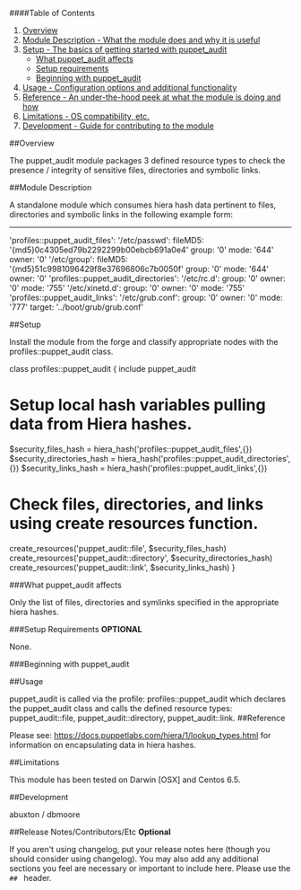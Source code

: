 ####Table of Contents

1. [Overview](#overview)
2. [Module Description - What the module does and why it is useful](#module-description)
3. [Setup - The basics of getting started with puppet_audit](#setup)
    * [What puppet_audit affects](#what-puppet_audit-affects)
    * [Setup requirements](#setup-requirements)
    * [Beginning with puppet_audit](#beginning-with-puppet_audit)
4. [Usage - Configuration options and additional functionality](#usage)
5. [Reference - An under-the-hood peek at what the module is doing and how](#reference)
5. [Limitations - OS compatibility, etc.](#limitations)
6. [Development - Guide for contributing to the module](#development)

##Overview

The puppet_audit module packages 3 defined resource types to check the presence / integrity of sensitive files, directories and symbolic links.

##Module Description

A standalone module which consumes hiera hash data pertinent to files, directories and symbolic links in the following example form:

---
'profiles::puppet_audit_files':
  '/etc/passwd':
    fileMD5: '{md5}0c4305ed79b2292299b00ebcb691a0e4'
    group: '0'
    mode: '644'
    owner: '0'
  '/etc/group':
    fileMD5: '{md5}51c9981096429f8e37696806c7b0050f'
    group: '0'
    mode: '644'
    owner: '0'
'profiles::puppet_audit_directories':
  '/etc/rc.d':
    group: '0'
    owner: '0'
    mode: '755'
  '/etc/xinetd.d':
    group: '0'
    owner: '0'
    mode: '755'
'profiles::puppet_audit_links':
  '/etc/grub.conf':
    group: '0'
    owner: '0'
    mode: '777'
    target: '../boot/grub/grub.conf'

##Setup

 Install the module from the forge and classify appropriate nodes with the profiles::puppet_audit class.

 class profiles::puppet_audit {
   include puppet_audit

  # Setup local hash variables pulling data from Hiera hashes.
   $security_files_hash = hiera_hash('profiles::puppet_audit_files',{})
   $security_directories_hash = hiera_hash('profiles::puppet_audit_directories',{})
   $security_links_hash = hiera_hash('profiles::puppet_audit_links',{})
  
  # Check files, directories, and links using create resources function.
  
   create_resources('puppet_audit::file', $security_files_hash)
   create_resources('puppet_audit::directory', $security_directories_hash)
   create_resources('puppet_audit::link', $security_links_hash)
  } 

###What puppet_audit affects

 Only the list of files, directories and symlinks specified in the appropriate hiera hashes.

###Setup Requirements **OPTIONAL**

 None.

###Beginning with puppet_audit


##Usage

puppet_audit is called via the profile: profiles::puppet_audit which declares the puppet_audit class and calls the defined resource types: puppet_audit::file, puppet_audit::directory, puppet_audit::link.
##Reference

Please see: https://docs.puppetlabs.com/hiera/1/lookup_types.html for information on encapsulating data in hiera hashes.

##Limitations

This module has been tested on Darwin [OSX] and Centos 6.5.

##Development

abuxton / dbmoore

##Release Notes/Contributors/Etc **Optional**

If you aren't using changelog, put your release notes here (though you should consider using changelog). You may also add any additional sections you feel are necessary or important to include here. Please use the `## ` header. 
